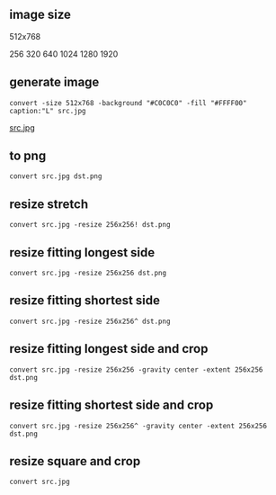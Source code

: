## image size

512x768

256
320
640
1024
1280
1920

## generate image

```
convert -size 512x768 -background "#C0C0C0" -fill "#FFFF00" caption:"L" src.jpg
```

[src.jpg](src.jpg)

## to png

```
convert src.jpg dst.png
```

## resize stretch

```
convert src.jpg -resize 256x256! dst.png
```

## resize fitting longest side

```
convert src.jpg -resize 256x256 dst.png
```

## resize fitting shortest side

```
convert src.jpg -resize 256x256^ dst.png
```

## resize fitting longest side and crop

```
convert src.jpg -resize 256x256 -gravity center -extent 256x256 dst.png
```

## resize fitting shortest side and crop

```
convert src.jpg -resize 256x256^ -gravity center -extent 256x256 dst.png
```

## resize square and crop

```
convert src.jpg 
```
